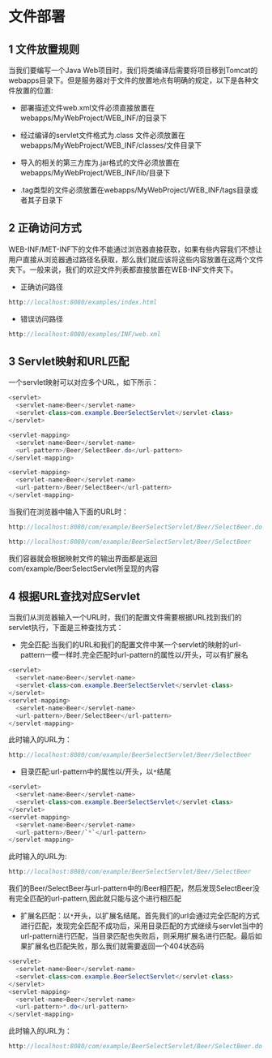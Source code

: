 # 文件部署
## 1 文件放置规则
当我们要编写一个Java Web项目时，我们将类编译后需要将项目移到Tomcat的webapps目录下。但是服务器对于文件的放置地点有明确的规定，以下是各种文件放置的位置:  

* 部署描述文件web.xml文件必须直接放置在webapps/MyWebProject/WEB_INF/的目录下

* 经过编译的servlet文件格式为.class 文件必须放置在webapps/MyWebProject/WEB_INF/classes/文件目录下

* 导入的相关的第三方库为.jar格式的文件必须放置在webapps/MyWebProject/WEB_INF/lib/目录下

* .tag类型的文件必须放置在webapps/MyWebProject/WEB_INF/tags目录或者其子目录下

## 2 正确访问方式
WEB-INF/MET-INF下的文件不能通过浏览器直接获取，如果有些内容我们不想让用户直接从浏览器通过路径名获取，那么我们就应该将这些内容放置在这两个文件夹下。一般来说，我们的欢迎文件列表<welcome-file-list></welcome-file-list>都直接放置在WEB-INF文件夹下。  
* 正确访问路径
```Java
http://localhost:8080/examples/index.html
```
* 错误访问路径
```Java
http://localhost:8080/examples/INF/web.xml
```
## 3 Servlet映射和URL匹配
一个servlet映射可以对应多个URL，如下所示：

```Java
<servlet>
  <servlet-name>Beer</servlet-name>
  <servlet-class>com.example.BeerSelectServlet</servlet-class>
</servlet>

<servlet-mapping>
  <servlet-name>Beer</servlet-name>
  <url-pattern>/Beer/SelectBeer.do</url-pattern>
</servlet-mapping>

<servlet-mapping>
  <servlet-name>Beer</servlet-name>
  <url-pattern>/Beer/SelectBeer</url-pattern>
</servlet-mapping>
```
当我们在浏览器中输入下面的URL时：
```Java
http://localhost:8080/com/example/BeerSelectServlet/Beer/SelectBeer.do
```
```Java
http://localhost:8080/com/example/BeerSelectServlet/Beer/SelectBeer
```
我们容器就会根据映射文件的输出界面都是返回com/example/BeerSelectServlet所呈现的内容

## 4 根据URL查找对应Servlet
当我们从浏览器输入一个URL时，我们的配置文件需要根据URL找到我们的servlet执行，下面是三种查找方式：
* 完全匹配:当我们的URL和我们的配置文件中某一个servlet的映射的url-pattern一模一样时.完全匹配时url-pattern的属性以/开头，可以有扩展名
```Java
<servlet>
  <servlet-name>Beer</servlet-name>
  <servlet-class>com.example.BeerSelectServlet</servlet-class>
</servlet>
<servlet-mapping>
  <servlet-name>Beer</servlet-name>
  <url-pattern>/Beer/SelectBeer</url-pattern>
</servlet-mapping>
```
此时输入的URL为：
```Java
http://localhost:8080/com/example/BeerSelectServlet/Beer/SelectBeer
```

* 目录匹配:url-pattern中的属性以/开头，以`*`结尾
```Java
<servlet>
  <servlet-name>Beer</servlet-name>
  <servlet-class>com.example.BeerSelectServlet</servlet-class>
</servlet>
<servlet-mapping>
  <servlet-name>Beer</servlet-name>
  <url-pattern>/Beer/`*`</url-pattern>
</servlet-mapping>
```
此时输入的URL为:
```Java
http://localhost:8080/com/example/BeerSelectServlet/Beer/SelectBeer
```
我们的Beer/SelectBeer与url-pattern中的/Beer相匹配，然后发现SelectBeer没有完全匹配的url-pattern,因此就只能与这个进行相匹配

* 扩展名匹配：以`*`开头，以扩展名结尾。首先我们的url会通过完全匹配的方式进行匹配，发现完全匹配不成功后，采用目录匹配的方式继续与servlet当中的url-pattern进行匹配，当目录匹配也失败后，则采用扩展名进行匹配。最后如果扩展名也匹配失败，那么我们就需要返回一个404状态码
```Java
<servlet>
  <servlet-name>Beer</servlet-name>
  <servlet-class>com.example.BeerSelectServlet</servlet-class>
</servlet>
<servlet-mapping>
  <servlet-name>Beer</servlet-name>
  <url-pattern>*.do</url-pattern>
</servlet-mapping>
```
此时输入的URL为：
```Java
http://localhost:8080/com/example/BeerSelectServlet/Beer/SelectBeer.do
```


